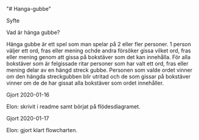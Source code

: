 "# Hanga-gubbe" 

Syfte





Vad är hänga gubbe?

Hänga gubbe är ett spel som man spelar på 2 eller fler personer. 1 person väljer ett ord, fras eller mening ochde andra försöker gissa vilket ord, fras eller mening genom att gissa på bokstäver som det kan innehålla. För alla bokstäver som är felgissade ritar personer som har valt ett ord, fras eller mening delar av en hängd streck gubbe. Personen som valde ordet vinner om den hängda streckgubben blir utritad och de som gissar på bokstäver vinner om de de har gissat alla bokstäver som ordet innehåller. 

Gjort 2020-01-16 

Elon: skrivit i readme samt börjat på flödesdiagramet.

Gjort 2020-01-17

Elon: gjort klart flowcharten.
















